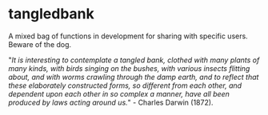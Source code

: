 # tangledbank
A mixed bag of functions in development for sharing with specific users. Beware of the dog.

"_It is interesting to contemplate a tangled bank, clothed with many plants of many kinds, with birds singing on the bushes, with various insects flitting about, and with worms crawling through the damp earth, and to reflect that these elaborately constructed forms, so different from each other, and dependent upon each other in so complex a manner, have all been produced by laws acting around us._" - Charles Darwin (1872).
